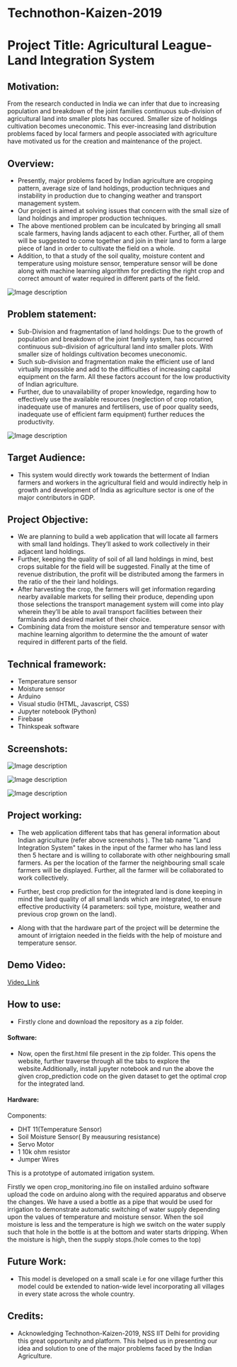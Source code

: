 # Technothon-Kaizen-2019
# Project Title: Agricultural League- Land Integration System

## Motivation:
From the research conducted in India we can infer that due to increasing population and breakdown of the joint families continuous sub-division of agricultural land into smaller plots has occured. Smaller size of holdings cultivation becomes uneconomic. This ever-increasing land distribution problems faced by local farmers and people associated with agriculture have motivated us for the creation and maintenance of the project.

## Overview:
+ Presently, major problems faced by Indian agriculture are cropping pattern, average size of land holdings, production techniques and instability in production due to changing weather and transport management system.
+ Our project is aimed at solving issues that concern with the small size of land holdings and improper production techniques. 
+ The above mentioned problem can be inculcated by bringing all small scale farmers, having lands adjacent to each other. Further, all of them will be suggested to come together and join in their land to form a large piece of land in order to cultivate the field on a whole.
+ Addition, to that a study of the soil quality, moisture content and temperature using moisture sensor, temperature sensor will be done along with machine learning algorithm for predicting the right crop and correct amount of water required in different parts of the field.

![Image description](https://github.com/Ragini132/Technothon-Kaizen-2019/blob/master/India_land_distribution.png)

## Problem statement:
+ Sub-Division and fragmentation of land holdings: Due to the growth of population and breakdown of the joint family system, has occurred continuous sub-division of agricultural land into smaller plots. With smaller size of holdings cultivation becomes uneconomic.
+ Such sub-division and fragmentation make the efficient use of land virtually impossible and add to the difficulties of increasing capital equipment on the farm. All these factors account for the low productivity of Indian agriculture.
+ Further, due to unavailability of proper knowledge, regarding how to effectively use the available resources (neglection of crop rotation, inadequate use of manures and fertilisers, use of poor quality seeds, inadequate use of efficient farm equipment) further reduces the productivity.

![Image description](https://github.com/Ragini132/Technothon-Kaizen-2019/blob/master/Farmer_land_share.png)

## Target Audience:
+ This system would directly work towards the betterment of Indian farmers and workers in the agricultural field and would indirectly help in growth and development of India as agriculture sector is one of the major contributors in GDP.

## Project Objective:
+ We are planning to build a web application that will locate all farmers with small land holdings. They’ll asked to work collectively in their adjacent land holdings.
+ Further, keeping the quality of soil of all land holdings in mind, best crops suitable for the field will be suggested. Finally at the time of revenue distribution, the profit will be distributed among the farmers in the ratio of the their land holdings.
+ After harvesting the crop, the farmers will get information regarding nearby available markets for selling their produce, depending upon those selections the transport management system will come into play wherein they’ll be able to avail transport facilities between their  farmlands and desired market of their choice.
+ Combining data from the moisture sensor and temperature sensor with machine learning algorithm to determine the the amount of water required in different parts of the field.

## Technical framework:
+ Temperature sensor
+ Moisture sensor
+ Arduino
+ Visual studio (HTML, Javascript, CSS)
+ Jupyter notebook (Python)
+ Firebase
+ Thinkspeak software

## Screenshots:
![Image description](https://github.com/Ragini132/Technothon-Kaizen-2019/blob/master/hardware_image.jpeg)

![Image description](https://github.com/Ragini132/Technothon-Kaizen-2019/blob/master/home_page.png)

![Image description](https://github.com/Ragini132/Technothon-Kaizen-2019/blob/master/Sensor_values.JPG)


## Project working:

+ The web application different tabs that has general information about Indian agriculture (refer above screenshots ). The tab name "Land Integration System" takes in the input of the farmer who has land less then 5 hectare and is willing to collaborate with other neighbouring small farmers. As per the location of the farmer the neighbouring small scale farmers will be displayed. Further, all the farmer will be collaborated to work collectively.

+ Further, best crop prediction for the integrated land is done keeping in mind the land quality of all small lands which are integrated, to ensure effective productivity (4 parameters: soil type, moisture, weather and previous crop grown on the land).

+ Along with that the hardware part of the project will be determine the amount of irrigtaion needed in the fields with the help of moisture and temperature sensor.

## Demo Video:

[Video_Link](https://youtu.be/0jcW_wZYwxA)

## How to use:
+ Firstly clone and download the repository as a zip folder.

#### Software:

+ Now, open the first.html file present in the zip folder. This opens the website, further traverse through all the tabs to explore the website.Additionally, install jupyter notebook and run the above the given crop_prediction code on the given dataset to get the optimal crop for the integrated land.

#### Hardware:

Components:
+ DHT 11(Temperature Sensor)
+ Soil Moisture Sensor( By meausuring resistance) 
+ Servo Motor
+ 1 10k ohm resistor
+ Jumper Wires

This is a prototype of automated irrigation system.  

Firstly we open crop_monitoring.ino file on installed arduino software upload the code on arduino along with the required apparatus and observe the changes. We have a used a bottle as a pipe that would be used for irrigation to demonstrate automatic switching of water supply depending upon the values of temperature and moisture sensor. When the soil moisture is less and the temperature is high we switch on the water supply such that hole in the bottle is at the bottom and water starts dripping. When the moisture is high, then the supply stops.(hole comes to the top)

## Future Work:

+ This model is developed on a small scale i.e for one village further this model could be extended to nation-wide level incorporating all villages in every state across the whole country.

## Credits:

+ Acknowledging Technothon-Kaizen-2019, NSS IIT Delhi for providing this great opportunity and platform. This helped us in presenting our idea and solution to one of the major problems faced by the Indian Agriculture.

